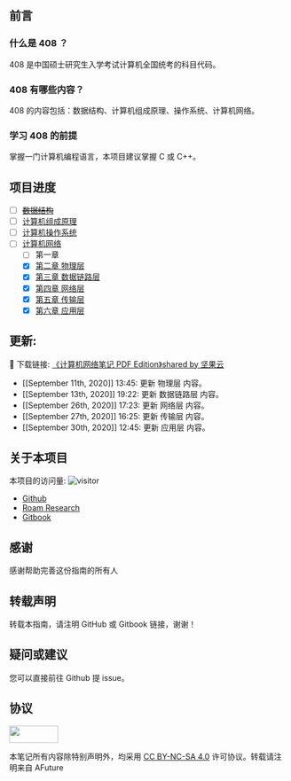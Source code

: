 ## 前言

### 什么是 408 ？

408 是中国硕士研究生入学考试计算机全国统考的科目代码。

### 408 有哪些内容？

408 的内容包括：数据结构、计算机组成原理、操作系统、计算机网络。

### 学习 408 的前提

掌握一门计算机编程语言，本项目建议掌握 C 或 C++。

## 项目进度

- [ ] ~~[数据结构](Data_Structures/README.md)~~
- [ ] [计算机组成原理](Computer_Organization_and_Architecture/README.md)
- [ ] [计算机操作系统](Operating_System/README.md)
- [ ] [计算机网络](Computer_Networks/README.md)
    - [ ] 第一章 
    - [x] [第二章 物理层](Computer_Networks/chapter2.md)
    - [x] [第三章 数据链路层](Computer_Networks/chapter3.md)
    - [x] [第四章 网络层](Computer_Networks/chapter4.md)
    - [x] [第五章 传输层](Computer_Networks/chapter5.md)
    - [x] [第六章 应用层](Computer_Networks/chapter6.md)

## 更新:

📔 下载链接: [《计算机网络笔记 PDF Edition》shared by 坚果云](https://www.jianguoyun.com/p/DbennHYQsMzzBhiL_cAD)

- [[September 11th, 2020]] 13:45: 更新 物理层 内容。
- [[September 13th, 2020]] 19:22: 更新 数据链路层 内容。
- [[September 26th, 2020]] 17:23: 更新 网络层 内容。
- [[September 27th, 2020]] 16:25: 更新 传输层 内容。
- [[September 30th, 2020]] 12:45: 更新 应用层 内容。

## 关于本项目

本项目的访问量:  ![visitor](https://visitor-badge.glitch.me/badge?page_id=github.afuture.project_408)

- [Github](https://github.com/AFutureD/How-to-learn-408)
- [Roam Research](https://roamresearch.com/#/app/AFuture/page/Ep9sH05FO) 
- [Gitbook](https://github.com/AFutureD/How-to-learn-408)

## 感谢

感谢帮助完善这份指南的所有人

## 转载声明

转载本指南，请注明 GitHub 或 Gitbook 链接，谢谢！

## 疑问或建议

您可以直接前往 Github 提 issue。

## 协议

<a href="https://creativecommons.org/licenses/by-nc-sa/4.0/legalcode"><img src="https://licensebuttons.net/l/by-nc-sa/3.0/88x31.png" alt="" scale="0" width="88" height="31"></a>

本笔记所有内容除特别声明外，均采用 [CC BY-NC-SA 4.0](https://creativecommons.org/licenses/by-nc-sa/4.0/) 许可协议。转载请注明来自 AFuture 


